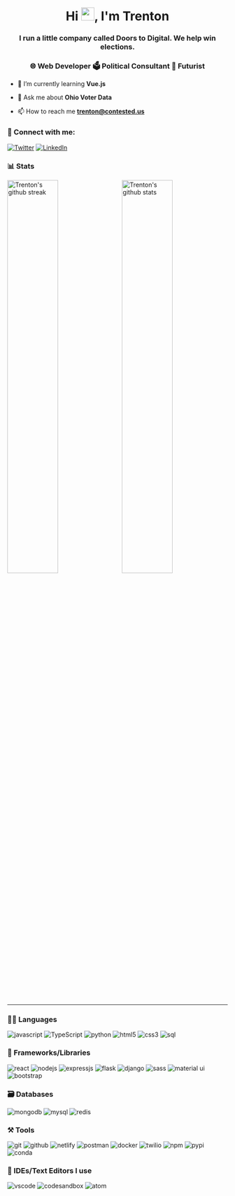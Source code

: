 <!---
davis3tnpolitics/davis3tnpolitics is a ✨ special ✨ repository because its `README.md` (this file) appears on your GitHub profile.
You can click the Preview link to take a look at your changes.
--->

<h1 align="center">Hi <img src="https://raw.githubusercontent.com/MartinHeinz/MartinHeinz/master/wave.gif" width="30px">, I'm Trenton</h1>
<h3 align="center">I run a little company called Doors to Digital. We help win elections.</h3>
<h3 align="center">🌐 Web Developer 🗳️ Political Consultant 🔮 Futurist</h3>

- 🌱 I’m currently learning **Vue.js**

<!-- - 👨‍💻 All of my projects are available [here](https://trentondavis.dev/work/projects)
 -->
- 💬 Ask me about **Ohio Voter Data**

- 📫 How to reach me **trenton@contested.us**

### 🤝 Connect with me:

<!-- [![Portfolio](https://img.shields.io/badge/Portfolio-000000?style=for-the-badge&logo=Portfolio&logoColor=white)](https://trentondavis.dev) -->
[![Twitter](https://img.shields.io/badge/Twitter-1DA1F2?style=for-the-badge&logo=twitter&logoColor=white)](https://twitter.com/ContestedUS)
[![LinkedIn](https://img.shields.io/badge/LinkedIn-0077B5?style=for-the-badge&logo=linkedin&logoColor=white)](https://www.linkedin.com/in/trenton-davis)

### 📊 Stats

<img src="https://github-readme-stats.vercel.app/api?username=davis3tnpolitics&count_private=true&include_all_commits=true&show_icons=true&theme=github_dark&hide_border=true" alt="Trenton's github stats" width="48%" align="right" >
<img src="https://github-readme-streak-stats.herokuapp.com/?user=davis3tnpolitics&count_private=true&theme=tokyonight&hide_border=true" alt="Trenton's github streak" width="48%" >

---

### 🧑‍💻 Languages

![javascript](https://img.shields.io/badge/JavaScript-323330?style=for-the-badge&logo=javascript&logoColor=F7DF1E)
![TypeScript](https://img.shields.io/badge/TypeScript-007ACC?style=for-the-badge&logo=typescript&logoColor=white)
![python](https://img.shields.io/badge/Python-FFD43B?style=for-the-badge&logo=python&logoColor=darkgreen)
![html5](https://img.shields.io/badge/HTML5-E34F26?style=for-the-badge&logo=html5&logoColor=white)
![css3](https://img.shields.io/badge/CSS3-1572B6?style=for-the-badge&logo=css3&logoColor=white)
![sql](https://img.shields.io/badge/SQL-F80000?style=for-the-badge&logo=oracle&logoColor=black)

### 🧩 Frameworks/Libraries

![react](https://img.shields.io/badge/React-20232A?style=for-the-badge&logo=react&logoColor=61DAFB)
![nodejs](https://img.shields.io/badge/Node.js-339933?style=for-the-badge&logo=nodedotjs&logoColor=white)
![expressjs](https://img.shields.io/badge/Express.js-000000?style=for-the-badge&logo=express&logoColor=white)
![flask](https://img.shields.io/badge/Flask-000000?style=for-the-badge&logo=flask&logoColor=white)
![django](https://img.shields.io/badge/Django-000000?style=for-the-badge&logo=django&logoColor=white)
![sass](https://img.shields.io/badge/Sass-CC6699?style=for-the-badge&logo=sass&logoColor=white)
![material ui](https://img.shields.io/badge/Material%20UI-007FFF?style=for-the-badge&logo=mui&logoColor=white)
![bootstrap](https://img.shields.io/badge/Bootstrap-563D7C?style=for-the-badge&logo=bootstrap&logoColor=white)

### 🗃️ Databases

![mongodb](https://img.shields.io/badge/MongoDB-4EA94B?style=for-the-badge&logo=mongodb&logoColor=white)
![mysql](https://img.shields.io/badge/MySQL-005C84?style=for-the-badge&logo=mysql&logoColor=white)
![redis](https://img.shields.io/badge/Redis-D82C20?style=for-the-badge&logo=redis&logoColor=white)

### ⚒️ Tools

![git](https://img.shields.io/badge/GIT-E44C30?style=for-the-badge&logo=git&logoColor=white)
![github](https://img.shields.io/badge/GitHub-100000?style=for-the-badge&logo=github&logoColor=white)
![netlify](https://img.shields.io/badge/Netlify-00C7B7?style=for-the-badge&logo=netlify&logoColor=white)
![postman](https://img.shields.io/badge/Postman-FF6C37?style=for-the-badge&logo=Postman&logoColor=white)
![docker](https://img.shields.io/badge/Docker-2CA5E0?style=for-the-badge&logo=docker&logoColor=white)
![twilio](https://img.shields.io/badge/Twilio-F22F46?style=for-the-badge&logo=Twilio&logoColor=white)
![npm](https://img.shields.io/badge/npm-CB3837?style=for-the-badge&logo=npm&logoColor=white)
![pypi](https://img.shields.io/badge/pypi-3775A9?style=for-the-badge&logo=pypi&logoColor=white)
![conda](https://img.shields.io/badge/conda-342B029.svg?&style=for-the-badge&logo=anaconda&logoColor=white)

### 🧠 IDEs/Text Editors I use

![vscode](https://img.shields.io/badge/Visual_Studio_Code-0078D4?style=for-the-badge&logo=visual%20studio%20code&logoColor=white)
![codesandbox](https://img.shields.io/badge/Codesandbox-000000?style=for-the-badge&logo=CodeSandbox&logoColor=white)
![atom](https://img.shields.io/badge/Atom-000000?style=for-the-badge&logo=aTOM&logoColor=white)

<!---

### 🔝 Most used languages
  <img alt="languages" src="https://github-readme-stats.vercel.app/api/top-langs/?username=davis3tnpolitics&count_private=true&theme=github_dark&hide_border=true&hide=Jupyter%20Notebook,css,html,scss,python&layout=compact" />

--->
